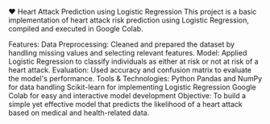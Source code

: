 ❤️ Heart Attack Prediction using Logistic Regression
This project is a basic implementation of heart attack risk prediction using Logistic Regression, compiled and executed in Google Colab.

Features:
Data Preprocessing: Cleaned and prepared the dataset by handling missing values and selecting relevant features.
Model: Applied Logistic Regression to classify individuals as either at risk or not at risk of a heart attack.
Evaluation: Used accuracy and confusion matrix to evaluate the model's performance.
Tools & Technologies:
Python
Pandas and NumPy for data handling
Scikit-learn for implementing Logistic Regression
Google Colab for easy and interactive model development
Objective:
To build a simple yet effective model that predicts the likelihood of a heart attack based on medical and health-related data.
